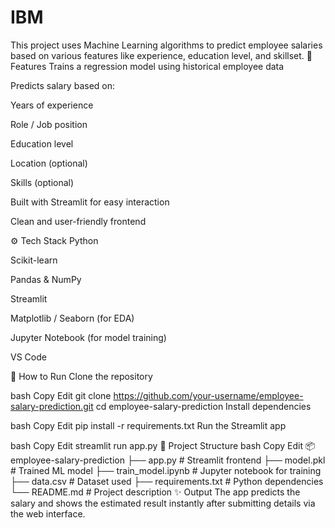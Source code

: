 # IBM
This project uses Machine Learning algorithms to predict employee salaries based on various features like experience, education level, and skillset. 
🧠 Features
Trains a regression model using historical employee data

Predicts salary based on:

Years of experience

Role / Job position

Education level

Location (optional)

Skills (optional)

Built with Streamlit for easy interaction

Clean and user-friendly frontend

⚙️ Tech Stack
Python

Scikit-learn

Pandas & NumPy

Streamlit

Matplotlib / Seaborn (for EDA)

Jupyter Notebook (for model training)

VS Code

🚀 How to Run
Clone the repository

bash
Copy
Edit
git clone https://github.com/your-username/employee-salary-prediction.git
cd employee-salary-prediction
Install dependencies

bash
Copy
Edit
pip install -r requirements.txt
Run the Streamlit app

bash
Copy
Edit
streamlit run app.py
📁 Project Structure
bash
Copy
Edit
📦 employee-salary-prediction
├── app.py                # Streamlit frontend
├── model.pkl             # Trained ML model
├── train_model.ipynb     # Jupyter notebook for training
├── data.csv              # Dataset used
├── requirements.txt      # Python dependencies
└── README.md             # Project description
✨ Output
The app predicts the salary and shows the estimated result instantly after submitting details via the web interface.
